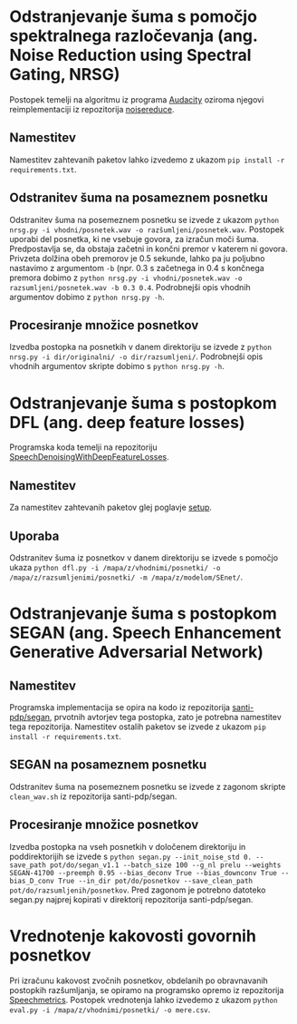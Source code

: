 # Odstranjevanje šuma s pomočjo spektralnega razločevanja (ang. Noise Reduction using Spectral Gating, NRSG)

Postopek temelji na algoritmu iz programa [Audacity](https://wiki.audacityteam.org/wiki/How_Audacity_Noise_Reduction_Works) oziroma njegovi reimplementaciji iz repozitorija [noisereduce](https://github.com/timsainb/noisereduce).

## Namestitev

Namestitev zahtevanih paketov lahko izvedemo z ukazom ```pip install -r requirements.txt```.

## Odstranitev šuma na posameznem posnetku

Odstranitev šuma na posemeznem posnetku se izvede z ukazom ```python nrsg.py -i vhodni/posnetek.wav -o razšumljeni/posnetek.wav```. Postopek uporabi del posnetka, ki ne vsebuje govora, za izračun moči šuma. Predpostavlja se, da obstaja začetni in končni premor v katerem ni govora. Privzeta dolžina obeh premorov je 0.5 sekunde, lahko pa ju poljubno nastavimo z argumentom ```-b``` (npr. 0.3 s začetnega in 0.4 s končnega premora dobimo z ```python nrsg.py -i vhodni/posnetek.wav -o razsumljeni/posnetek.wav -b 0.3 0.4```. Podrobnejši opis vhodnih argumentov dobimo z ```python nrsg.py -h```.

## Procesiranje množice posnetkov

Izvedba postopka na posnetkih v danem direktoriju se izvede z ```python nrsg.py -i dir/originalni/ -o dir/razsumljeni/```. Podrobnejši opis vhodnih argumentov skripte dobimo s ```python nrsg.py -h```.



# Odstranjevanje šuma s postopkom DFL (ang. deep feature losses)

Programska koda temelji na repozitoriju [SpeechDenoisingWithDeepFeatureLosses](https://github.com/francoisgermain/SpeechDenoisingWithDeepFeatureLosses).

## Namestitev

Za namestitev zahtevanih paketov glej poglavje [setup](https://github.com/francoisgermain/SpeechDenoisingWithDeepFeatureLosses#setup).

## Uporaba

Odstranitev šuma iz posnetkov v danem direktoriju se izvede s pomočjo ukaza ```python dfl.py -i /mapa/z/vhodnimi/posnetki/ -o /mapa/z/razsumljenimi/posnetki/ -m /mapa/z/modelom/SEnet/```.



# Odstranjevanje šuma s postopkom SEGAN (ang. Speech Enhancement Generative Adversarial Network)

## Namestitev

Programska implementacija se opira na kodo iz repozitorija [santi-pdp/segan](https://github.com/santi-pdp/segan), prvotnih avtorjev tega postopka, zato je potrebna namestitev tega repozitorija. Namestitev ostalih paketov se izvede z ukazom ```pip install -r requirements.txt```.

## SEGAN na posameznem posnetku

Odstranitev šuma na posemeznem posnetku se izvede z zagonom skripte ```clean_wav.sh``` iz repozitorija santi-pdp/segan.

## Procesiranje množice posnetkov

Izvedba postopka na vseh posnetkih v določenem direktoriju in poddirektorijih se izvede s ```python segan.py --init_noise_std 0. --save_path pot/do/segan_v1.1 --batch_size 100 --g_nl prelu --weights SEGAN-41700 --preemph 0.95 --bias_deconv True --bias_downconv True --bias_D_conv True --in_dir pot/do/posnetkov --save_clean_path pot/do/razsumljenih/posnetkov```. Pred zagonom je potrebno datoteko segan.py najprej kopirati v direktorij repozitorija santi-pdp/segan.




# Vrednotenje kakovosti govornih posnetkov

Pri izračunu kakovost zvočnih posnetkov, obdelanih po obravnavanih postopkih razšumljanja, se opiramo na programsko opremo iz repozitorija [Speechmetrics](https://github.com/aliutkus/speechmetrics). Postopek vrednotenja lahko izvedemo z ukazom ```python eval.py -i /mapa/z/vhodnimi/posnetki/ -o mere.csv```.
